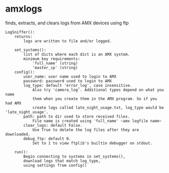# amxlogs
finds, extracts, and clears logs from AMX devices using ftp

	LogSniffer():
		returns:
			logs are written to file and/or logged.

		set_systems():
			list of dicts where each dict is an AMX system.
			minimum key requirements:
				'full_name' (string)
				'master_ip' (string)
		config():
			user_name: user name used to login to AMX
			password: password used to login to AMX
			log_type: default 'error_log', case insensitive.
				Also try 'camera_log'. Additional types depend on what you name
				them when you create them in the AMX program. So if you had AMX
				create logs called late_night_usage.txt, log_type would be 'late_night_usage'.
			path: path to dir used to store received files.
				File name is created using 'full_name' ~amx logfile name~
			clear_logs: default False.
				Use True to delete the log files after they are downloaded.
			debug_ftp: default 0.
				Set to 1 to view ftplib's builtin debugger on stdout.
			
		run():
			Begin connecting to systems in set_systems(),
			download logs that match log_type,
			using settings from config()
